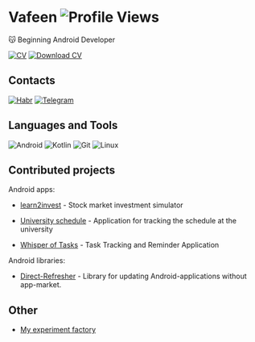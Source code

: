 # Vafeen ![Profile Views](https://komarev.com/ghpvc/?username=vafeen&label=Profile%20views&color=0e75b6&style=flat)


😽 Beginning Android Developer

[![CV](https://img.shields.io/badge/CV-171515?style=for-the-badge&logo=github&logoColor=white)](https://github.com/Vafeen/curriculum-vitae/blob/main/README.md) [![Download CV](https://img.shields.io/badge/Download_CV-171515?style=for-the-badge&logo=github&logoColor=white)](https://raw.githubusercontent.com/Vafeen/curriculum-vitae/main/vafeen.pdf)
## Contacts

[![Habr](https://img.shields.io/badge/Habr-77A2D6?style=for-the-badge&logo=habr&logoColor=white)](https://habr.com/ru/users/vafeen/)  [![Telegram](https://img.shields.io/badge/Telegram-26A5E4?style=for-the-badge&logo=telegram&logoColor=white)](https://t.me/vafeen)

## Languages and Tools

![Android](https://img.shields.io/badge/Android-3DDC84?style=for-the-badge&logo=android&logoColor=white) ![Kotlin](https://img.shields.io/badge/Kotlin-9b3af3?style=for-the-badge&logo=kotlin&logoColor=white) ![Git](https://img.shields.io/badge/Git-F05032?style=for-the-badge&logo=git&logoColor=white) ![Linux](https://img.shields.io/badge/Linux-000000?style=for-the-badge&logo=linux&logoColor=white)

## Сontributed projects

Android apps:

- [learn2invest](https://github.com/Vafeen/learn2Invest-2.0) - Stock market investment simulator

- [University schedule](https://github.com/vafeen/UniversitySchedule) - Application for tracking the schedule at the university

- [Whisper of Tasks](https://github.com/vafeen/Whisper-of-Tasks) - Task Tracking and Reminder Application

Android libraries:

- [Direct-Refresher](https://github.com/vafeen/Direct-Refresher) - Library for updating Android-applications without app-market.

## Other

- [My experiment factory](https://github.com/vafeenLabs)
